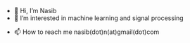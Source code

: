 - 👋 Hi, I’m Nasib
- 👀 I’m interested in machine learning and signal processing
<!-- - 🌱 I’m currently learning about advanced s -->
<!-- - 💞️ I’m looking to collaborate on ... -->
- 📫 How to reach me nasib(dot)n(at)gmail(dot)com

<!---
nanaimi/nanaimi is a ✨ special ✨ repository because its `README.md` (this file) appears on your GitHub profile.
You can click the Preview link to take a look at your changes.
--->
